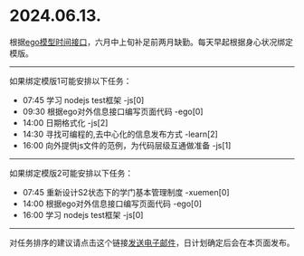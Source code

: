 # 2024.06.13.

根据[ego模型时间接口](https://gitee.com/hyg/blog/blob/master/timeflow.md)，六月中上旬补足前两月缺勤。每天早起根据身心状况绑定模版。

---
如果绑定模版1可能安排以下任务：

- 07:45	学习 nodejs test框架 -js[0]
- 09:30	根据ego对外信息接口编写页面代码 -ego[0]
- 14:00	日期格式化 -js[2]
- 14:30	寻找可编程的,去中心化的信息发布方式 -learn[2]
- 16:00	向外提供js文件的范例，为代码层级互通做准备 -js[1]

---
如果绑定模版2可能安排以下任务：

- 07:45	重新设计S2状态下的学门基本管理制度 -xuemen[0]
- 14:00	根据ego对外信息接口编写页面代码 -ego[0]
- 16:00	学习 nodejs test框架 -js[0]

---
对任务排序的建议请点击这个链接<a href="mailto:huangyg@mars22.com?subject=关于2024.06.13.任务排序的建议&body=date: 20240613%0D%0Afile: ../../blog/release/time/d.20240613.md%0D%0A---请勿修改邮件主题及以上内容---%0D%0A">发送电子邮件</a>，日计划确定后会在本页面发布。